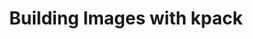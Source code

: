 ---
title: Building Images with kpack
description: Learn how kpack can help you build images securely and efficiently.
summary: Learn how kpack can help you build images securely and efficiently.
lab: lab-kpack
length: 15
logo: "/images/workshops/logo-kubernetes.svg"
tags:
- Microservices
- Kubernetes
- Spring Boot
- Docker
- kpack
weight: 7
---